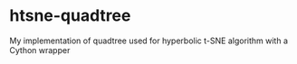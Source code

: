 # htsne-quadtree
My implementation of quadtree used for hyperbolic t-SNE algorithm with a Cython wrapper
